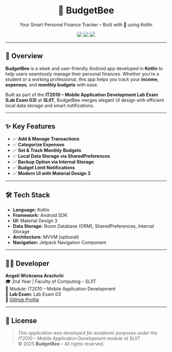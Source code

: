 <h1 align="center">🐝 BudgetBee</h1>
<p align="center">Your Smart Personal Finance Tracker – Built with 💛 using Kotlin</p>

<p align="center">
  <img src="https://img.shields.io/badge/Kotlin-Android-blueviolet?style=flat-square&logo=kotlin" />
  <img src="https://img.shields.io/badge/Status-In%20Progress-brightgreen?style=flat-square" />
  <img src="https://img.shields.io/badge/MobileApp-SLIIT--IT2010-yellow?style=flat-square" />
</p>

---

## 📱 Overview

**BudgetBee** is a sleek and user-friendly Android app developed in **Kotlin** to help users seamlessly manage their personal finances. Whether you're a student or a working professional, this app helps you track your **income**, **expenses**, and **monthly budgets** with ease.

Built as part of the **IT2010 – Mobile Application Development Lab Exam (Lab Exam 03)** at **SLIIT**, BudgetBee merges elegant UI design with efficient local data storage and smart notifications.

---

## ✨ Key Features

- ✅ **Add & Manage Transactions**
- ✅ **Categorize Expenses**
- ✅ **Set & Track Monthly Budgets**
- ✅ **Local Data Storage via SharedPreferences**
- ✅ **Backup Option via Internal Storage**
- ✅ **Budget Limit Notifications**
- ✅ **Modern UI with Material Design 3**

---

## 🛠️ Tech Stack

- **Language:** Kotlin
- **Framework:** Android SDK
- **UI:** Material Design 3
- **Data Storage:** Room Database (ORM), SharedPreferences, Internal Storage
- **Architecture:** MVVM (optional)
- **Navigation:** Jetpack Navigation Component

---

## 👩‍💻 Developer

**Angeli Wickrama Arachchi**  
🎓 2nd Year | Faculty of Computing – SLIIT  
📘 Module: IT2010 – Mobile Application Development  
🧪 **Lab Exam:** Lab Exam 03  
🔗 [GitHub Profile](https://github.com/angeli-sliit)

---

## 📄 License

> _This application was developed for academic purposes under the IT2010 – Mobile Application Development module at SLIIT._  
© 2025 **BudgetBee** – All rights reserved.
